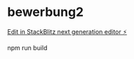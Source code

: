 # bewerbung2

[Edit in StackBlitz next generation editor ⚡️](https://stackblitz.com/~/github.com/chris-tian89/bewerbung2)

npm run build